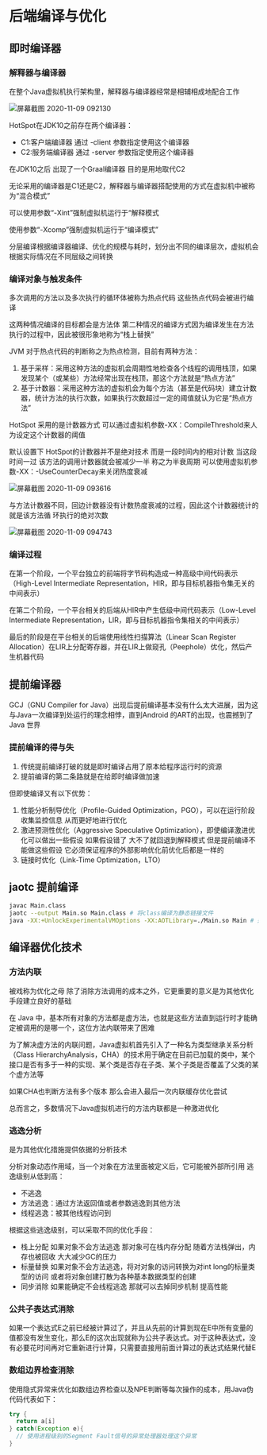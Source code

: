 # 后端编译与优化

## 即时编译器

### 解释器与编译器

在整个Java虚拟机执行架构里，解释器与编译器经常是相辅相成地配合工作

![屏幕截图 2020-11-09 092130](/assets/屏幕截图%202020-11-09%20092130.png)

HotSpot在JDK10之前存在两个编译器：

- C1:客户端编译器 通过 -client 参数指定使用这个编译器
- C2:服务端编译器 通过 -server 参数指定使用这个编译器

在JDK10之后 出现了一个Graal编译器 目的是用地取代C2

无论采用的编译器是C1还是C2，解释器与编译器搭配使用的方式在虚拟机中被称为“混合模式”

可以使用参数“-Xint”强制虚拟机运行于“解释模式

使用参数“-Xcomp”强制虚拟机运行于“编译模式”

分层编译根据编译器编译、优化的规模与耗时，划分出不同的编译层次，虚拟机会根据实际情况在不同层级之间转换

### 编译对象与触发条件

多次调用的方法以及多次执行的循环体被称为热点代码 这些热点代码会被进行编译

这两种情况编译的目标都会是方法体 第二种情况的编译方式因为编译发生在方法执行的过程中，因此被很形象地称为“栈上替换”

JVM 对于热点代码的判断称之为热点检测，目前有两种方法：

1. 基于采样：采用这种方法的虚拟机会周期性地检查各个线程的调用栈顶，如果发现某个（或某些）方法经常出现在栈顶，那这个方法就是“热点方法”
2. 基于计数器：采用这种方法的虚拟机会为每个方法（甚至是代码块）建立计数器，统计方法的执行次数，如果执行次数超过一定的阈值就认为它是“热点方法”

HotSpot 采用的是计数器方式 可以通过虚拟机参数-XX：CompileThreshold来人为设定这个计数器的阈值

默认设置下 HotSpot的计数器并不是绝对技术 而是一段时间内的相对计数 当这段时间一过 该方法的调用计数器就会被减少一半 称之为半衰周期 可以使用虚拟机参数-XX：-UseCounterDecay来关闭热度衰减

![屏幕截图 2020-11-09 093616](/assets/屏幕截图%202020-11-09%20093616.png)

与方法计数器不同，回边计数器没有计数热度衰减的过程，因此这个计数器统计的就是该方法循
环执行的绝对次数

![屏幕截图 2020-11-09 094743](/assets/屏幕截图%202020-11-09%20094743.png)

### 编译过程

在第一个阶段，一个平台独立的前端将字节码构造成一种高级中间代码表示（High-Level
Intermediate Representation，HIR，即与目标机器指令集无关的中间表示）

在第二个阶段，一个平台相关的后端从HIR中产生低级中间代码表示（Low-Level Intermediate Representation，LIR，即与目标机器指令集相关的中间表示）

最后的阶段是在平台相关的后端使用线性扫描算法（Linear Scan Register Allocation）在LIR上分配寄存器，并在LIR上做窥孔（Peephole）优化，然后产生机器代码

## 提前编译器

GCJ（GNU Compiler for Java）出现后提前编译基本没有什么太大进展，因为这与Java一次编译到处运行的理念相悖，直到Android 的ART的出现，也震撼到了 Java 世界

### 提前编译的得与失

1. 传统提前编译打破的就是即时编译占用了原本给程序运行时的资源
2. 提前编译的第二条路就是在给即时编译做加速

但即使编译又有以下优势：

1. 性能分析制导优化（Profile-Guided Optimization，PGO），可以在运行阶段收集监控信息 从而更好地进行优化
2. 激进预测性优化（Aggressive Speculative Optimization），即使编译激进优化可以做出一些假设 如果假设错了 大不了就回退到解释模式 但是提前编译不能做这些假设 它必须保证程序的外部影响优化前优化后都是一样的
3. 链接时优化（Link-Time Optimization，LTO）

## jaotc 提前编译

```sh
javac Main.class
jaotc --output Main.so Main.class # 将class编译为静态链接文件
java -XX:+UnlockExperimentalVMOptions -XX:AOTLibrary=./Main.so Main # 运行它
```

## 编译器优化技术

### 方法内联

被戏称为优化之母 除了消除方法调用的成本之外，它更重要的意义是为其他优化手段建立良好的基础

在 Java 中，基本所有对象的方法都是虚方法，也就是这些方法直到运行时才能确定被调用的是哪一个，这位方法内联带来了困难

为了解决虚方法的内联问题，Java虚拟机首先引入了一种名为类型继承关系分析（Class HierarchyAnalysis，CHA）的技术用于确定在目前已加载的类中，某个接口是否有多于一种的实现、某个类是否存在子类、某个子类是否覆盖了父类的某个虚方法等

如果CHA也判断方法有多个版本 那么会进入最后一次内联缓存优化尝试

总而言之，多数情况下Java虚拟机进行的方法内联都是一种激进优化

### 逃逸分析

是为其他优化措施提供依据的分析技术

分析对象动态作用域，当一个对象在方法里面被定义后，它可能被外部所引用 逃逸级别从低到高：

- 不逃逸
- 方法逃逸：通过方法返回值或者参数逃逸到其他方法
- 线程逃逸：被其他线程访问到

根据这些逃逸级别，可以采取不同的优化手段：

- 栈上分配 如果对象不会方法逃逸 那对象可在栈内存分配 随着方法栈弹出，内存也被回收 大大减少GC的压力
- 标量替换 如果对象不会方法逃逸，将对对象的访问转换为对int long的标量类型的访问 或者将对象创建打散为各种基本数据类型的创建
- 同步消除 如果能确定不会线程逃逸 那就可以去掉同步机制 提高性能

### 公共子表达式消除

如果一个表达式E之前已经被计算过了，并且从先前的计算到现在E中所有变量的值都没有发生变化，那么E的这次出现就称为公共子表达式。对于这种表达式，没有必要花时间再对它重新进行计算，只需要直接用前面计算过的表达式结果代替E

### 数组边界检查消除

使用隐式异常来优化如数组边界检查以及NPE判断等每次操作的成本，用Java伪代码代表如下：

```java
try {
  return a[i]
} catch(Exception e){
  // 使用进程级别的Segment Fault信号的异常处理器处理这个异常
}
```
